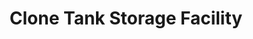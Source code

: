 ---
mission_id: clnbase
editorsChoice:
title: "Clone Tank Storage Facility"
authors: 
    - "Glenn Edmiston"
date:
filename: "clnbase.zip"
description: "It is after the destruction of the Arc Hammer. The Alliance has learned of a secret supply base where cloning tanks, left over from the Clone Wars, still exist (i.e., Zahn novels).However the Empire is aware that the Rebels have discovered its location. The Imperials may have already moved the tanks to another location. Your mission is to find the tanks and the blueprints to the tanks. If the tanks have not already been moved, set a charge in the main reactor, and get back to your ship and off the planet before the place goes sky high. However, don't forget the blueprints."
heroImage:
levelReplaced:	SECBASE
difficulty: yes
bm:	no
fme: no
wax: yes
three_do: no
voc: no
gmd: no
vue: no
lfd: no
base: "New level from scratch" 
editors: "WDFUSE 1.66"

---